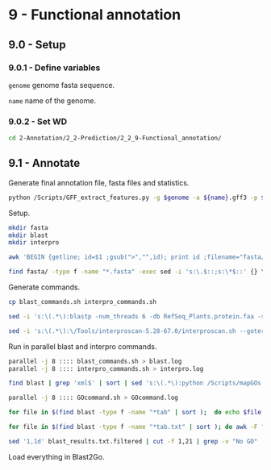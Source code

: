 9 - Functional annotation
=========================

## 9.0 - Setup

### 9.0.1 - Define variables

`genome` genome fasta sequence.

`name` name of the genome.

### 9.0.2 - Set WD

```bash
cd 2-Annotation/2_2-Prediction/2_2_9-Functional_annotation/
```

## 9.1 - Annotate

Generate final annotation file, fasta files and statistics.

``` bash
python /Scripts/GFF_extract_features.py -g $genome -a ${name}.gff3 -p ${name} -o > log 2> err
```

Setup.

``` bash
mkdir fasta
mkdir blast
mkdir interpro

awk 'BEGIN {getline; id=$1 ;gsub(">","",id); print id ;filename="fasta/"id".fasta"; print $0 >filename } { if ($1~"^>") {id=$1 ; sub(/>/,"",id); filename="fasta/"id".fasta"; print id};  print $0 > filename }' ${name}.protein.fasta >> ../blast_commands.sh

find fasta/ -type f -name "*.fasta" -exec sed -i 's:\.$::;s:\*$::' {} \;
```

Generate commands.

``` bash
cp blast_commands.sh interpro_commands.sh

sed -i 's:\(.*\):blastp -num_threads 6 -db RefSeq_Plants.protein.faa -show_gis -outfmt 5 -query fasta/\1.fasta > blast/\1.xml:' blast_commands.sh 

sed -i 's:\(.*\):\/Tools/interproscan-5.28-67.0/interproscan.sh --goterms -f XML,gff3 -i fasta/\1.fasta -b interpro/\1:' interpro_commands.sh
```

Run in parallel blast and interpro commands.

``` bash
parallel -j 8 :::: blast_commands.sh > blast.log
parallel -j 8 :::: interpro_commands.sh > interpro.log
```

``` bash
find blast | grep 'xml$' | sort | sed 's:\(.*\):python /Scripts/mapGOs.py -m refseq2go.txt \1 > \1.tab' > GOcommand.sh

parallel -j 8 :::: GOcommand.sh > GOcommand.log

for file in $(find blast -type f -name "*tab" | sort );  do echo $file ; awk -F "\t" 'BEGIN {OFS="\t"; OFS="\t"; print "Query","Q_len","Q_start","Q_stop","|","Target","T_len","T_start","T_stop","|","e-value","Matches","Mismatches","Gaps","Iden","Q_cov","T_cov","|","Description","|","GO"} {print $1,$23,$7,$8,"|",$2,$24,$9,$10,"|",$11,$4,$5,$6,$3,100*($4/$23),100*($4/$24),"|",$25,"|",$26}' $file > ${file}.txt ; done

for file in $(find blast -type f -name "*tab.txt" | sort ); do awk -F "\t" '$15>50 && $16>50 && $17>50' $file ; done > blast_results.txt.filtered

sed '1,1d' blast_results.txt.filtered | cut -f 1,21 | grep -v "No GO" | sed 's:;:\n-\t:g' | awk '{if ($1!="-") {print $0 ; id=$1} else {print id"\t"$2} }' | sort -u > blast_results.txt.filtered.annot
```

Load everything in Blast2Go.